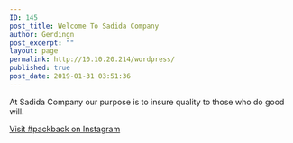 ```yaml
---
ID: 145
post_title: Welcome To Sadida Company
author: Gerdingn
post_excerpt: ""
layout: page
permalink: http://10.10.20.214/wordpress/
published: true
post_date: 2019-01-31 03:51:36
---
```

<!-- wp:paragraph -->
<p>At Sadida Company our purpose is to insure quality to those who do good will.</p>
<!-- /wp:paragraph -->

<!-- wp:html -->
<a href="https://www.instagram.com/explore/tags/packback/?hl=en">Visit #packback on Instagram</a>
<!-- /wp:html -->

<!-- wp:paragraph -->
<p></p>
<!-- /wp:paragraph -->